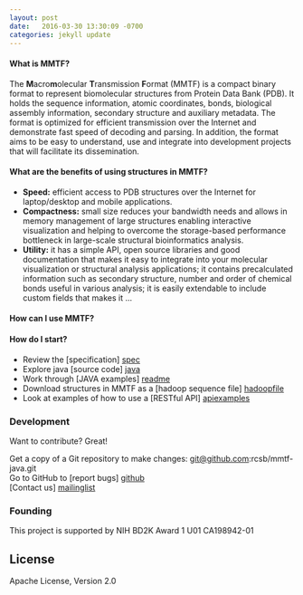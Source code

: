 ```yaml
---
layout: post
date:   2016-03-30 13:30:09 -0700
categories: jekyll update
---
```


#### What is MMTF?

The **M**acro**m**olecular **T**ransmission **F**ormat (MMTF) is a compact binary format to represent biomolecular structures from Protein Data Bank (PDB). It holds the sequence information, atomic coordinates, bonds, biological assembly information, secondary structure and auxiliary metadata. The format is optimized for efficient transmission over the Internet and demonstrate fast speed of decoding and parsing. In addition, the format aims to be easy to understand, use and integrate into development projects that will facilitate its dissemination.

#### What are the benefits of using structures in MMTF?

* **Speed:** efficient access to PDB structures over the Internet for laptop/desktop and mobile applications.
* **Compactness:** small size reduces your bandwidth needs and allows in memory management of large structures enabling interactive visualization and helping to overcome the storage-based performance bottleneck in large-scale structural bioinformatics analysis.
* **Utility:** it has a simple API, open source libraries and good documentation that makes it easy to integrate into your molecular visualization or structural analysis applications; it contains precalculated information such as secondary structure, number and order of chemical bonds useful in various analysis; it is easily extendable to include custom fields that makes it ...

#### How can I use MMTF?

#### How do I start?

* Review the [specification] [spec]
* Explore java [source code] [java]
* Work through [JAVA examples] [readme]
* Download structures in MMTF as a [hadoop sequence file] [hadoopfile]
* Look at examples of how to use a [RESTful API] [apiexamples]

### Development

Want to contribute? Great!  

Get a copy of a Git repository to make changes: git@github.com:rcsb/mmtf-java.git  
Go to GitHub to [report bugs] [github]  
[Contact us] [mailinglist]

### Founding

This project is supported by NIH BD2K Award 1 U01 CA198942-01

License
----
Apache License, Version 2.0

   [github]: <https://github.com/rcsb/mmtf/>
   [java]: <https://github.com/rcsb/mmtf-java>
   [javascript]: https://github.com/rcsb/mmtf-javascript
   [git-repo-url]: <git@github.com:rcsb/mmtf-java.git>
   [readme]: <https://github.com/rcsb/mmtf-java/blob/master/README.md>
   [spec]: <https://github.com/rcsb/mmtf/blob/master/spec.md>
   [apiexamples]: <>
   [hadoopfile]: <>
   [mailinglist]: <>
